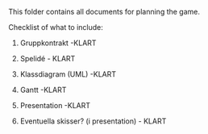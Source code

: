 This folder contains all documents for planning the game.


Checklist of what to include:


1. Gruppkontrakt -KLART

2. Spelidé - KLART

3. Klassdiagram (UML) -KLART

4. Gantt -KLART

5. Presentation -KLART

6. Eventuella skisser? (i presentation) - KLART



